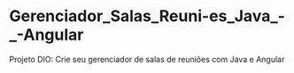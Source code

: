 # Gerenciador_Salas_Reuni-es_Java_-_-Angular
Projeto DIO: Crie seu gerenciador de salas de reuniões com Java e Angular
